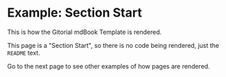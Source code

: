 # Example: Section Start

This is how the Gitorial mdBook Template is rendered.

This page is a "Section Start", so there is no code being rendered, just the `README` text.

Go to the next page to see other examples of how pages are rendered.
